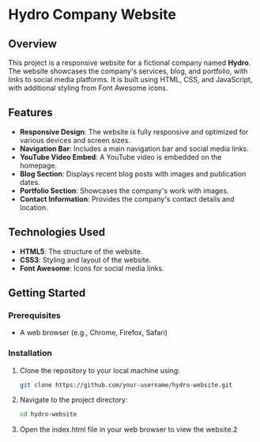 # Hydro Company Website

## Overview

This project is a responsive website for a fictional company named **Hydro**. The website showcases the company's services, blog, and portfolio, with links to social media platforms. It is built using HTML, CSS, and JavaScript, with additional styling from Font Awesome icons.

## Features

- **Responsive Design**: The website is fully responsive and optimized for various devices and screen sizes.
- **Navigation Bar**: Includes a main navigation bar and social media links.
- **YouTube Video Embed**: A YouTube video is embedded on the homepage.
- **Blog Section**: Displays recent blog posts with images and publication dates.
- **Portfolio Section**: Showcases the company's work with images.
- **Contact Information**: Provides the company's contact details and location.

## Technologies Used

- **HTML5**: The structure of the website.
- **CSS3**: Styling and layout of the website.
- **Font Awesome**: Icons for social media links.

## Getting Started

### Prerequisites

- A web browser (e.g., Chrome, Firefox, Safari)

### Installation

1. Clone the repository to your local machine using:

   ```bash
   git clone https://github.com/your-username/hydro-website.git
   
2. Navigate to the project directory:

   ```bash
   cd hydro-website
   
3. Open the index.html file in your web browser to view the website.2
